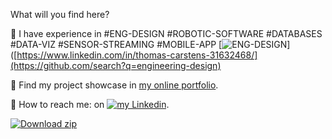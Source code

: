 
<!--
**ThomasCarstens/ThomasCarstens** is a ✨ _special_ ✨ repository because its `README.md` (this file) appears on your GitHub profile.

Here are some ideas to get you started:

- 🔭 I’m currently working on ...
- 🌱 I’m currently learning ...
- 👯 I’m looking to collaborate on ...
- 🤔 I’m looking for help with ...
- 💬 Ask me about ...
- 📫 How to reach me: ...
- 😄 Pronouns: ...
- ⚡ Fun fact: ...
-->
What will you find here?

🌱 I have experience in #ENG-DESIGN #ROBOTIC-SOFTWARE #DATABASES #DATA-VIZ #SENSOR-STREAMING #MOBILE-APP
[![ENG-DESIGN](https://img.shields.io/badge/LinkedIn-0077B5?style=for-the-badge&logoColor=black "ENGINEERING DESIGN")]([https://www.linkedin.com/in/thomas-carstens-31632468/](https://github.com/search?q=engineering-design)

🔭 Find my project showcase in [my online portfolio](https://thomascarstens.github.io). 

<!--      [![Thomas's github stats](https://github-readme-stats.vercel.app/api?username=ThomasCarstens)](https://github.com/anuraghazra/github-readme-stats) -->

💬 How to reach me: on [![my Linkedin](https://img.shields.io/badge/LinkedIn-0077B5?style=for-the-badge&logo=linkedin&logoColor=white)](https://www.linkedin.com/in/thomas-carstens-31632468/).

<!-- BEGIN LATEST DOWNLOAD BUTTON -->
[![Download zip](https://custom-icon-badges.herokuapp.com/badge/-Download-green?style=for-the-badge&logo=download&logoColor=green "Data-viz")](https://github.com/DenverCoder1/readme-download-button-action/archive/1.0.1.zip)
<!-- END LATEST DOWNLOAD BUTTON -->
